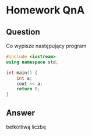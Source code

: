 # Homework QnA

## Question

Co wypisze następujący program

```cpp
#include <iostream>
using namespace std;

int main() {
    int a;
    cout << a;
    return 0;
}
```

## Answer

bełkotliwą liczbę

